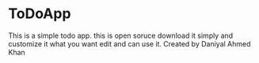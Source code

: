 # ToDoApp

This is a simple todo app. this is open soruce download it simply and customize it what you want edit and can use it.
Created by Daniyal Ahmed Khan
